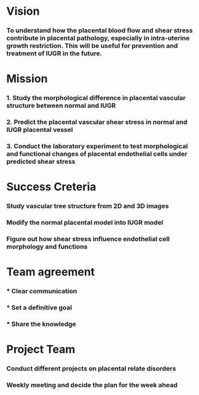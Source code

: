 # Vision
### **To understand how the placental blood flow and shear stress contribute in placental pathology, especially in intra-uterine growth restriction. This will be useful for prevention and treatment of IUGR in the future.**

# Mission
### 1. Study the morphological difference in placental vascular structure between normal and IUGR 
### 2. Predict the placental vascular shear stress in normal and IUGR placental vessel
### 3. Conduct the laboratory experiment to test morphological and functional changes of placental endothelial cells under predicted shear stress

# Success Creteria
### Study vascular tree structure from 2D and 3D images
### Modify the normal placental model into IUGR model
### Figure out how shear stress influence endothelial cell morphology and functions

# Team agreement
### * Clear communication
### * Set a definitive goal 
### * Share the knowledge

# Project Team 
### Conduct different projects on placental relate disorders
### Weekly meeting and decide the plan for the week ahead
